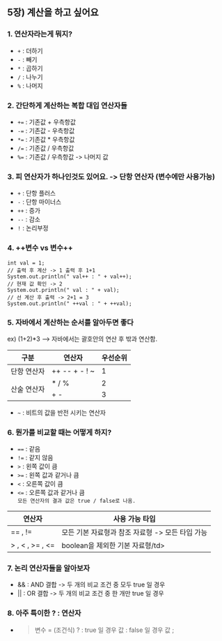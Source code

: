 ## 5장) 계산을 하고 싶어요 

### 1. 연산자라는게 뭐지?
 - `+` : 더하기
 - `-` : 빼기
 - `*` : 곱하기
 - `/` : 나누기
 - `%` : 나머지

### 2. 간단하게 계산하는 복합 대입 연산자들
 - `+=` : 기존값 + 우측항값
 - `-=` : 기존값 - 우측항값
 - `*=` : 기존값 * 우측항값
 - `/=` : 기존값 / 우측항값
 - `%=` : 기존값 / 우측항값 -> 나머지 값

### 3. 피 연산자가 하나인것도 있어요. -> 단항 연산자 (변수에만 사용가능)
 - `+` : 단항 플러스 
 - `-` : 단항 마이너스
 - `++` : 증가 
 - `--` : 감소
 - `!` : 논리부정 <br>

### 4. ++변수 vs 변수++ <br>
`int val = 1;` <br>
`// 출력 후 계산 -> 1 출력 후 1+1` <br>
`System.out.println(" val++ : " + val++);` <br>
`// 현재 값 확인 -> 2` <br>
`System.out.println(" val : " + val);` <br>
`// 선 계산 후 출력 -> 2+1 = 3` <br>
`System.out.println(" ++val : " + ++val);` <br>

### 5. 자바에서 계산하는 순서를 알아두면 좋다
 ex) (1+2)*3 --> 자바에서는 괄호안의 연산 후 밖과 연산함.

<table>
    <thead>
        <th>구분</th>
        <th>연산자</th>
        <th>우선순위</th>
    </thead>
    <tbody>
        <tr>
            <td>단항 연산자</td>
            <td> ++ -- + - ! ~</td>
            <td>1</td>
        </tr>
        <tr>
            <td rowspan="2">산술 연산자</td>
            <td> * / %</td>
            <td>2</td>
        </tr>
        <tr>
            <td> + - </td>
            <td>3</td>
        </tr>
    </tbody>
</table>

 - `~` : 비트의 값을 반전 시키는 연산자

### 6. 뭔가를 비교할 때는 어떻게 하지?
 - `==` : 같음
 - `!=` : 같지 않음
 - `>` : 왼쪽 값이 큼
 - `>=` : 왼쪽 값과 같거나 큼
 - `<` : 오른쪽 값이 큼
 - `<=` : 오른쪽 값과 같거나 큼 <br>
`모든 연산자의 결과 값은 true / false로 나옴.` <br>
<table>
    <thead>
        <th>연산자</th>
        <th>사용 가능 타입</th>
    </thead>
    <tbody>
        <tr>
            <td> == , !=</td>
            <td> 모든 기본 자료형과 참조 자료형 -> 모든 타입 가능</td>
        </tr>
        <tr>
            <td> > , < , >= , <= </td>
            <td> boolean을 제외한 기본 자료형/td>
        </tr>
    </tbody>
</table>

### 7. 논리 연산자들을 알아보자 
 * && : AND 결합 -> 두 개의 비교 조건 중 모두 true 일 경우 
 * || : OR 결합 -> 두 개의 비교 조건 중 한 개만 true 일 경우

### 8. 아주 특이한 ? : 연산자
 - > 변수 = (조건식) ? : true 일 경우 값 : false 일 경우 값 ;